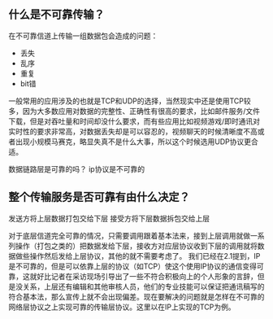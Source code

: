 ## 什么是不可靠传输？
在不可靠信道上传输一组数据包会造成的问题：
* 丢失
* 乱序
* 重复
* bit错

一般常用的应用涉及的也就是TCP和UDP的选择，当然现实中还是使用TCP较多，因为大多数应用对数据的完整性、正确性有很高的要求，比如邮件服务/文件下载，但是对吞吐量和时间却没什么要求，而有些应用比如视频游戏/即时通讯对实时性的要求非常高，对数据丢失却是可以容忍的，视频聊天的时候清晰度不高或者出现小规模马赛克，略显失真不是什么大事，所以这个时候选用UDP协议更合适。

数据链路层是可靠的吗？
ip协议是不可靠的

## 整个传输服务是否可靠有由什么决定？
发送方将上层数据打包交给下层
接受方将下层数据拆包交给上层

对于底层信道完全可靠的情况，只需要调用跟着基本法来，接到上层调用就做一系列操作（打包之类的）把数据发给下层，接收方对应层协议收到下层的调用就将数据做些操作然后发给上层协议，其他的就不需要考虑了。
我们已经在2.1提到，IP是不可靠的，但是可以依靠上层的协议（如TCP）使这个使用IP协议的通信变得可靠，这就好比记者在采访现场引导出了一些不符合积极向上的个人形象的言辞，但是没关系，上层还有编辑和其他审核人员，他们的专业技能可以保证把通讯稿写的符合基本法，那么宣传上就不会出现偏差。现在要解决的问题就是怎样在不可靠的网络层协议之上实现可靠的传输层协议。这里以在IP上实现的TCP为例。
